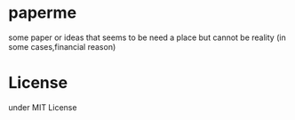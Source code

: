 # paperme

some paper or ideas that seems to be need a place but cannot be reality (in some cases,financial reason)

# License

under MIT License 


